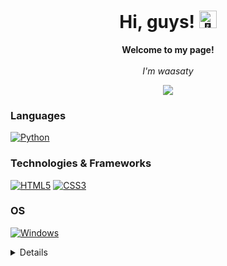 <h1 align="center">Hi, guys! <img src="https://github.com/waasaty/waasaty/blob/main/assets/238178097-766d336d-b87d-44ba-807c-c51de2bc6b4d.gif" width="28px" alt="👋"></h1>

<p align="center">
    <b>Welcome to my page!</b><br><br>
    <i>
        I'm waasaty
    </i><br>
</p>

<p align="center">
  <img src="https://count.getloli.com/get/@waasaty?theme=gelbooru" />
</p>

### Languages
[![Python](https://img.shields.io/badge/python-black?style=for-the-badge&logo=python)](https://github.com/waasaty)

### Technologies & Frameworks
[![HTML5](https://img.shields.io/badge/html5-black?style=for-the-badge&logo=html5)](https://hub.docker.com/u/waasaty)
[![CSS3](https://img.shields.io/badge/css3-black?style=for-the-badge&logo=css3)](https://hub.docker.com/u/waasaty)

### OS
[![Windows](https://img.shields.io/badge/Windows-black?style=for-the-badge&logo=Windows)](https://github.com/waasaty)

<details>
<p align="center">
  <a href="https://github.com/waasaty">
    <img src="http://github-profile-summary-cards.vercel.app/api/cards/profile-details?username=waasaty&theme=transparent" />
  </a>
  <a href="https://github.com/waasaty">
    <img src="https://github-readme-streak-stats.herokuapp.com/?user=waasaty&hide_border=true&card_width=338&theme=transparent" />
  </a>
  <a href="https://github.com/waasaty">
    <img src="http://github-profile-summary-cards.vercel.app/api/cards/stats?username=waasaty&theme=transparent" />
  </a>
</p>
<table><tr><td valign="top" width="33%">

</div>

</td></tr></table>  

<br/>

<br/>  

</details>
